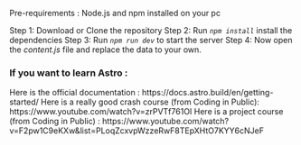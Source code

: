 Pre-requirements :
Node.js and npm installed on your pc

Step 1: Download or Clone the repository
Step 2: Run <i>`npm install`</i> install the dependencies
Step 3: Run <i>`npm run dev`</i> to start the server
Step 4: Now open the <i>content.js</i> file and replace the data to your own.

<h3>If you want to learn Astro :</h3>
Here is the official documentation : https://docs.astro.build/en/getting-started/
Here is a really good crash course (from Coding in Public): https://www.youtube.com/watch?v=zrPVTf761OI
Here is a project course (from Coding in Public) : https://www.youtube.com/watch?v=F2pw1C9eKXw&list=PLoqZcxvpWzzeRwF8TEpXHtO7KYY6cNJeF
